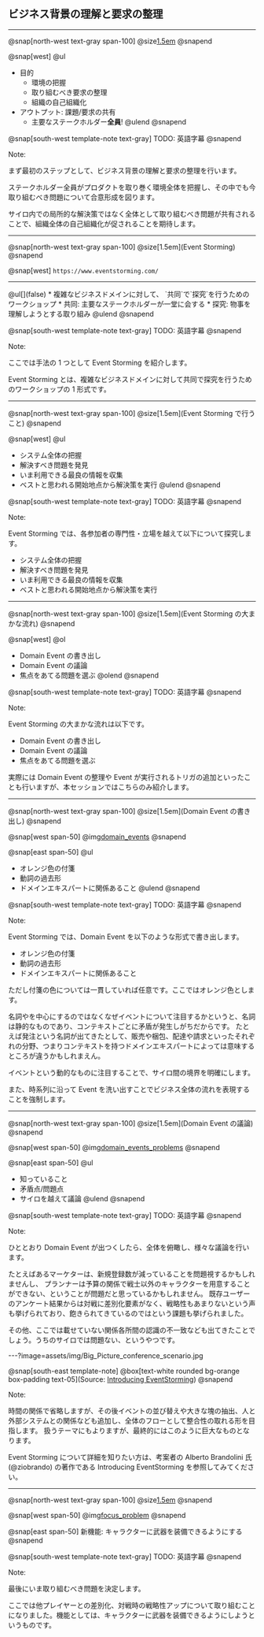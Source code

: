 ## ビジネス背景の理解と要求の整理

---

@snap[north-west text-gray span-100]
@size[1.5em](ビジネス背景の理解と要求の整理)
@snapend

@snap[west]
@ul[](false)
* 目的
    * 環境の把握
    * 取り組むべき要求の整理
    * 組織の自己組織化 
* アウトプット: 課題/要求の共有
    * 主要なステークホルダー**全員**!
@ulend
@snapend

@snap[south-west template-note text-gray]
TODO: 英語字幕
@snapend

Note:

まず最初のステップとして、ビジネス背景の理解と要求の整理を行います。

ステークホルダー全員がプロダクトを取り巻く環境全体を把握し、その中でも今取り組むべき問題について合意形成を図ります。

サイロ内での局所的な解決策ではなく全体として取り組むべき問題が共有されることで、組織全体の自己組織化が促されることを期待します。

---

@snap[north-west text-gray span-100]
@size[1.5em](Event Storming)
@snapend

@snap[west]
`https://www.eventstorming.com/`
<hr/>
@ul[](false)
* 複雑なビジネスドメインに対して、
  `共同`で`探究`を行うためのワークショップ
    * 共同: 主要なステークホルダーが一堂に会する
    * 探究: 物事を理解しようとする取り組み
@ulend
@snapend

@snap[south-west template-note text-gray]
TODO: 英語字幕
@snapend

Note:

ここでは手法の 1 つとして Event Storming を紹介します。

Event Storming とは、複雑なビジネスドメインに対して共同で探究を行うためのワークショップの 1 形式です。

---

@snap[north-west text-gray span-100]
@size[1.5em](Event Storming で行うこと)
@snapend

@snap[west]
@ul[](false)
* システム全体の把握
* 解決すべき問題を発見
* いま利用できる最良の情報を収集
* ベストと思われる開始地点から解決策を実行
@ulend
@snapend

@snap[south-west template-note text-gray]
TODO: 英語字幕
@snapend

Note:

Event Storming では、各参加者の専門性・立場を越えて以下について探究します。 

* システム全体の把握
* 解決すべき問題を発見
* いま利用できる最良の情報を収集
* ベストと思われる開始地点から解決策を実行 

---

@snap[north-west text-gray span-100]
@size[1.5em](Event Storming の大まかな流れ)
@snapend

@snap[west]
@ol[](false)
* Domain Event の書き出し
* Domain Event の議論
* 焦点をあてる問題を選ぶ
@olend
@snapend

@snap[south-west template-note text-gray]
TODO: 英語字幕
@snapend

Note:

Event Storming の大まかな流れは以下です。

* Domain Event の書き出し
* Domain Event の議論
* 焦点をあてる問題を選ぶ

実際には Domain Event の整理や Event が実行されるトリガの追加といったことも行いますが、本セッションではこちらのみ紹介します。

---

@snap[north-west text-gray span-100]
@size[1.5em](Domain Event の書き出し)
@snapend

@snap[west span-50]
@img[domain_events](assets/img/domain_events.jpg)
@snapend

@snap[east span-50]
@ul[](false)
* オレンジ色の付箋
* 動詞の過去形
* ドメインエキスパートに関係あること
@ulend
@snapend

@snap[south-west template-note text-gray]
TODO: 英語字幕
@snapend

Note:

Event Storming では、Domain Event を以下のような形式で書き出します。

* オレンジ色の付箋
* 動詞の過去形
* ドメインエキスパートに関係あること

ただし付箋の色については一貫していれば任意です。ここではオレンジ色とします。

名詞やを中心にするのではなくなぜイベントについて注目するかというと、名詞は静的なものであり、コンテキストごとに矛盾が発生しがちだからです。
たとえば発注という名詞が出てきたとして、販売や梱包、配達や請求といったそれぞれの分野、つまりコンテキストを持つドメインエキスパートによっては意味するところが違うかもしれまえん。

イベントという動的なものに注目することで、サイロ間の境界を明確にします。

また、時系列に沿って Event を洗い出すことでビジネス全体の流れを表現することを強制します。

---

@snap[north-west text-gray span-100]
@size[1.5em](Domain Event の議論)
@snapend

@snap[west span-50]
@img[domain_events_problems](assets/img/domain_events_problems.jpg)
@snapend

@snap[east span-50]
@ul[](false)
* 知っていること
* 矛盾点/問題点
* サイロを越えて議論
@ulend
@snapend

@snap[south-west template-note text-gray]
TODO: 英語字幕
@snapend

Note:

ひととおり Domain Event が出つくしたら、全体を俯瞰し、様々な議論を行います。

たとえばあるマーケターは、新規登録数が減っていることを問題視するかもしれませんし、
プランナーは予算の関係で戦士以外のキャラクターを用意することができない、ということが問題だと思っているかもしれません。
既存ユーザーのアンケート結果からは対戦に差別化要素がなく、戦略性もあまりないという声も挙げられており、飽きられてきているのではという課題も挙げられました。

その他、ここでは載せていない関係各所間の認識の不一致なども出てきたことでしょう。うちのサイロでは問題ない、というやつです。

---?image=assets/img/Big_Picture_conference_scenario.jpg

@snap[south-east template-note]
@box[text-white rounded bg-orange box-padding text-05](Source: [Introducing EventStorming](https://leanpub.com/introducing_eventstorming))
@snapend

Note:

時間の関係で省略しますが、その後イベントの並び替えや大きな塊の抽出、人と外部システムとの関係なども追加し、全体のフローとして整合性の取れる形を目指します。
扱うテーマにもよりますが、最終的にはこのように巨大なものとなります。

Event Storming について詳細を知りたい方は、考案者の Alberto Brandolini 氏(@ziobrando) の著作である Introducing EventStorming を参照してみてください。  

---

@snap[north-west text-gray span-100]
@size[1.5em](焦点をあてる問題を選ぶ)
@snapend

@snap[west span-50]
@img[focus_problem](assets/img/focus_problem.jpg)
@snapend

@snap[east span-50]
新機能: キャラクターに武器を装備できるようにする
@snapend

@snap[south-west template-note text-gray]
TODO: 英語字幕
@snapend

Note:

最後にいま取り組むべき問題を決定します。

ここでは他プレイヤーとの差別化、対戦時の戦略性アップについて取り組むことになりました。機能としては、キャラクターに武器を装備できるようにしようというものです。
